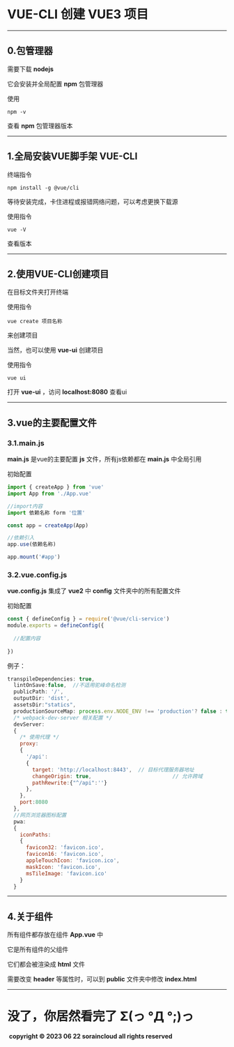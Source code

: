 # VUE-CLI 创建 VUE3 项目

------

## 0.包管理器

需要下载 **nodejs** 

它会安装并全局配置 **npm** 包管理器

使用

```
npm -v
```

查看 **npm** 包管理器版本

------

## 1.全局安装VUE脚手架 VUE-CLI

终端指令

```
npm install -g @vue/cli
```

等待安装完成，卡住进程或报错网络问题，可以考虑更换下载源

使用指令

```
vue -V
```

查看版本

------

## 2.使用VUE-CLI创建项目

在目标文件夹打开终端

使用指令

```
vue create 项目名称
```

来创建项目

当然，也可以使用 **vue-ui** 创建项目

使用指令

```
vue ui
```

打开 **vue-ui** ，访问 **localhost:8080** 查看ui

------

## 3.vue的主要配置文件

### 3.1.main.js

**main.js** 是vue的主要配置 **js** 文件，所有js依赖都在 **main.js** 中全局引用

初始配置

```js
import { createApp } from 'vue'
import App from './App.vue'

//import内容
import 依赖名称 form '位置'

const app = createApp(App)

//依赖引入
app.use(依赖名称)

app.mount('#app')

```

### 3.2.vue.config.js

**vue.config.js** 集成了 **vue2** 中 **config** 文件夹中的所有配置文件

初始配置

```js
const { defineConfig } = require('@vue/cli-service')
module.exports = defineConfig({
    
  //配置内容
  
})
```

例子：

```js
transpileDependencies: true,
  lintOnSave:false,  //不适用驼峰命名检测
  publicPath: '/',
  outputDir: 'dist',
  assetsDir:"statics",
  productionSourceMap: process.env.NODE_ENV !== 'production'? false : true,
  /* webpack-dev-server 相关配置 */
  devServer:
  {
    /* 使用代理 */
    proxy:
    {
      '/api':
      {
        target: 'http://localhost:8443',  // 目标代理服务器地址
        changeOrigin: true,                          // 允许跨域
        pathRewrite:{"^/api":''}
      },
    },
    port:8080
  },
  //网页浏览器图标配置
  pwa: 
  {
    iconPaths: 
    {
      favicon32: 'favicon.ico',
      favicon16: 'favicon.ico',
      appleTouchIcon: 'favicon.ico',
      maskIcon: 'favicon.ico',
      msTileImage: 'favicon.ico'
    }
  }
```

------

## 4.关于组件

所有组件都存放在组件 **App.vue** 中

它是所有组件的父组件

它们都会被渲染成 **html** 文件

需要改变 **header** 等属性时，可以到 **public** 文件夹中修改 **index.html**

------

# 没了，你居然看完了 Σ(っ °Д °;)っ

​	**copyright © 2023 06 22 soraincloud all rights reserved**